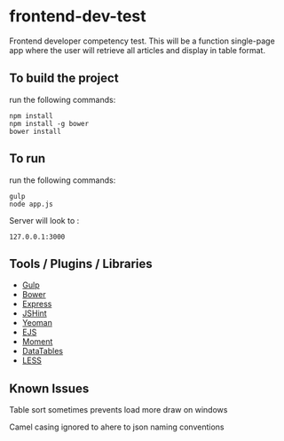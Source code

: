 # frontend-dev-test
Frontend developer competency test. This will be a function single-page app where the user will retrieve all articles and display in table format.

## To build the project
run the following commands:
```
npm install
npm install -g bower
bower install
```

## To run
run the following commands:
```
gulp
node app.js
```
Server will look to :
```
127.0.0.1:3000
```

## Tools / Plugins / Libraries
- [Gulp](http://gulpjs.com/)
- [Bower](http://bower.io)
- [Express](http://expressjs.com/)
- [JSHint](https://www.npmjs.com/package/gulp-jshint)
- [Yeoman](http://yeoman.io/)
- [EJS](http://ejs.co/)
- [Moment](http://momentjs.com/)
- [DataTables](http://datatables.net/)
- [LESS](http://lesscss.org/)

## Known Issues
Table sort sometimes prevents load more draw on windows

Camel casing ignored to ahere to json naming conventions